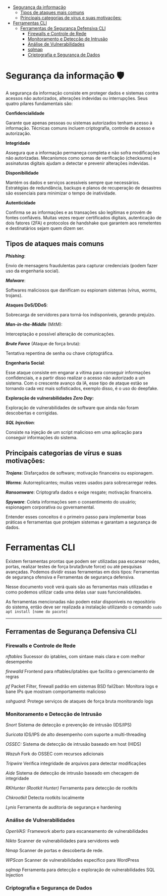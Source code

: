 - [Segurança da informação](#segurança-da-informação-️)
  - [Tipos de ataques mais comuns](#tipos-de-ataques-mais-comuns)
  - [Principais categorias de vírus e suas motivações:](#principais-categorias-de-vírus-e-suas-motivações)
- [Ferramentas CLI](#ferramentas-cli)
  - [Ferramentas de Segurança Defensiva CLI](#ferramentas-de-segurança-defensiva-cli)
    - [Firewalls e Controle de Rede](#firewalls-e-controle-de-rede)
    - [Monitoramento e Detecção de Intrusão](#monitoramento-e-detecção-de-intrusão)
    - [Análise de Vulnerabilidades](#análise-de-vulnerabilidades)
    - [sqlmap](#sqlmap)
    - [Criptografia e Segurança de Dados](#criptografia-e-segurança-de-dados)

# Segurança da informação 🛡️

A segurança da informação consiste em proteger dados e sistemas contra acessos não autorizados, alterações indevidas ou interrupções. Seus quatro pilares fundamentais são:

**Confidencialidade**  

Garante que apenas pessoas ou sistemas autorizados tenham acesso à informação. Técnicas comuns incluem criptografia, controle de acesso e autorização.
   
**Integridade**  

Assegura que a informação permaneça completa e não sofra modificações não autorizadas. Mecanismos como somas de verificação (checksums) e assinaturas digitais ajudam a detectar e prevenir alterações indevidas.

**Disponibilidade**  

Mantém os dados e serviços acessíveis sempre que necessários. Estratégias de redundância, backups e planos de recuperação de desastres são essenciais para minimizar o tempo de inatividade.

 **Autenticidade**  

Confirma se as informações e as transações são legítimas e provém de fontes confiáveis. Muitas vezes requer certificados digitais, autenticação de dois fatores (2FA) e protocolos de handshake que garantem aos remetentes e destinatários sejam quem dizem ser.

## Tipos de ataques mais comuns

__*Phishing*__:

Envio de mensagens fraudulentas para capturar credenciais (podem fazer uso da engenharia social).

_**Malware**_:

Softwares maliciosos que danificam ou espionam sistemas (vírus, worms, trojans).  

**Ataques DoS/DDoS**:

Sobrecarga de servidores para torná-los indisponíveis, gerando prejuízo. 

_**Man-in-the-Middle**_ (MitM): 

Interceptação e possível alteração de comunicações.

_**Brute Force**_ (Ataque de força bruta):

Tentativa repentina de senha ou chave criptográfica.

**Engenharia Social**: 

Esse ataque consiste em enganar a vítima para conseguir informações confidenciais, e a partir disso realizar o acesso não autorizado a um sistema. Com o crescente avanço da IA, esse tipo de ataque estão se tornando cada vez mais sofisticados, exemplo disso, é o uso do deepfake.

**Exploração de vulnerabilidades _Zero Day_:**

Exploração de vulnerabilidades de software que ainda não foram descobertas e corrigidas.

_**SQL Injection**:_

Consiste na injeção de um script malicioso em uma aplicação para conseguir informações do sistema.

## Principais categorias de vírus e suas motivações:

_**Trojans**_: 
Disfarçados de software; motivação financeira ou espionagem.  

_**Worms**_: 
Autorreplicantes; muitas vezes usados para sobrecarregar redes.  

_**Ransomware**_: 
Criptografa dados e exige resgate; motivação financeira.  

_**Spyware**_: 
Coleta informações sem o consentimento do usuário; espionagem corporativa ou governamental.  

Entender esses conceitos é o primeiro passo para implementar boas práticas e ferramentas que protejam sistemas e garantam a segurança de dados.

# Ferramentas CLI

Existem ferramentas prontas que podem ser utilizadas paa escanear redes, portas, realizar testes de força bruta(brute force) ou até pesquisas avançadas. Podemos dividir essas ferramentas em dois tipos: Ferramentas de segurança ofensiva e Ferramentas de segurança defensiva.

Nesse documento você verá quais são as ferramentas mais utilizadas e como podemos utilizar cada uma delas usar suas funcionalidades.

As ferramentas mencionadas não podem estar disponíveis no repositório do sistema, então deve ser realizada a instalação utilizando o comando `sudo apt install [nome do pacote]`

---

## Ferramentas de Segurança Defensiva CLI
### Firewalls e Controle de Rede

*nftables*
Sucessor do iptables, com sintaxe mais clara e com melhor desempenho

*firewalld*
Frontend para nftables/iptables que facilita o gerenciamento de regras

*pf*
Packet Filter, firewall padrão em sistemas BSD
fail2ban: Monitora logs e bane IPs que mostram comportamento malicioso

*sshguard:*
Protege serviços de ataques de força bruta monitorando logs

### Monitoramento e Detecção de Intrusão

*Snort*
Sistema de detecção e prevenção de intrusão (IDS/IPS)

*Suricata*
IDS/IPS de alto desempenho com suporte a multi-threading

*OSSEC:*
Sistema de detecção de intrusão baseado em host (HIDS)

*Wazuh*
Fork do OSSEC com recursos adicionais

*Tripwire*
Verifica integridade de arquivos para detectar modificações

*Aide*
Sistema de detecção de intrusão baseado em checagem de integridade

*RKHunter (Rootkit Hunter)*
Ferramenta para detecção de rootkits

*Chkrootkit*
Detecta rootkits localmente

*Lynis*
Ferramenta de auditoria de segurança e hardening

### Análise de Vulnerabilidades

*OpenVAS:*
Framework aberto para escaneamento de vulnerabilidades

*Nikto*
Scanner de vulnerabilidades para servidores web

*Nmap*
Scanner de portas e descoberta de rede.

*WPScan*
Scanner de vulnerabilidades específico para WordPress

*sqlmap*
Ferramenta para detecção e exploração de vulnerabilidades SQL Injection

### Criptografia e Segurança de Dados

